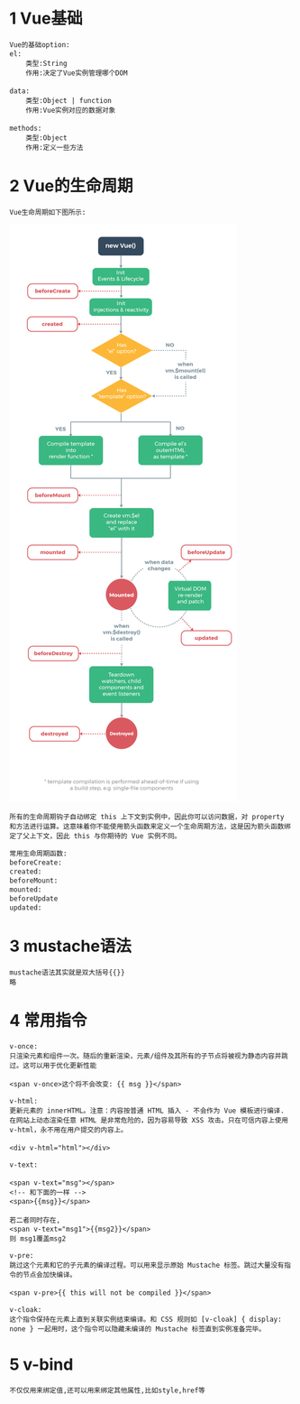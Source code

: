 # 1 Vue基础

```
Vue的基础option:
el:
	类型:String
	作用:决定了Vue实例管理哪个DOM
	
data:
	类型:Object | function
	作用:Vue实例对应的数据对象

methods:
	类型:Object
	作用:定义一些方法
```



# 2 Vue的生命周期

```
Vue生命周期如下图所示:
```

![](pic\lifecycle.png)

```
所有的生命周期钩子自动绑定 this 上下文到实例中，因此你可以访问数据，对 property 和方法进行运算。这意味着你不能使用箭头函数来定义一个生命周期方法，这是因为箭头函数绑定了父上下文，因此 this 与你期待的 Vue 实例不同。
```

```
常用生命周期函数:
beforeCreate:
created:
beforeMount:
mounted:
beforeUpdate
updated:
```



# 3 mustache语法

```
mustache语法其实就是双大括号{{}}
略
```



# 4 常用指令

```
v-once:
只渲染元素和组件一次。随后的重新渲染，元素/组件及其所有的子节点将被视为静态内容并跳过。这可以用于优化更新性能

<span v-once>这个将不会改变: {{ msg }}</span>
```

```
v-html:
更新元素的 innerHTML。注意：内容按普通 HTML 插入 - 不会作为 Vue 模板进行编译.
在网站上动态渲染任意 HTML 是非常危险的，因为容易导致 XSS 攻击。只在可信内容上使用 v-html，永不用在用户提交的内容上。

<div v-html="html"></div>
```

```
v-text:

<span v-text="msg"></span>
<!-- 和下面的一样 -->
<span>{{msg}}</span>

若二者同时存在,
<span v-text="msg1">{{msg2}}</span>
则 msg1覆盖msg2
```

```
v-pre:
跳过这个元素和它的子元素的编译过程。可以用来显示原始 Mustache 标签。跳过大量没有指令的节点会加快编译。

<span v-pre>{{ this will not be compiled }}</span>
```

```
v-cloak:
这个指令保持在元素上直到关联实例结束编译。和 CSS 规则如 [v-cloak] { display: none } 一起用时，这个指令可以隐藏未编译的 Mustache 标签直到实例准备完毕。
```



# 5 v-bind

```
不仅仅用来绑定值,还可以用来绑定其他属性,比如style,href等
```

```

```

